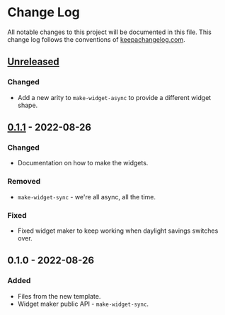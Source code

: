 # Change Log
All notable changes to this project will be documented in this file. This change log follows the conventions of [keepachangelog.com](http://keepachangelog.com/).

## [Unreleased]
### Changed
- Add a new arity to `make-widget-async` to provide a different widget shape.

## [0.1.1] - 2022-08-26
### Changed
- Documentation on how to make the widgets.

### Removed
- `make-widget-sync` - we're all async, all the time.

### Fixed
- Fixed widget maker to keep working when daylight savings switches over.

## 0.1.0 - 2022-08-26
### Added
- Files from the new template.
- Widget maker public API - `make-widget-sync`.

[Unreleased]: https://sourcehost.site/your-name/quick-db/compare/0.1.1...HEAD
[0.1.1]: https://sourcehost.site/your-name/quick-db/compare/0.1.0...0.1.1
